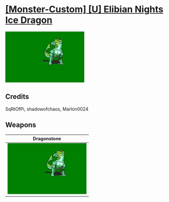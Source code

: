 # [\[Monster-Custom\] \[U\] Elibian Nights Ice Dragon](./)

<img src="./8.%20Dragonstone/Dragonstone_000.png" alt="[Monster-Custom] [U] Elibian Nights Ice Dragon standing" />

## Credits

SqRtOfPi, shadowofchaos, Marlon0024

## Weapons


|Dragonstone |
|  :---: |
| <img alt="Dragonstone animation" src="./8.%20Dragonstone/Dragonstone.gif" /> |
